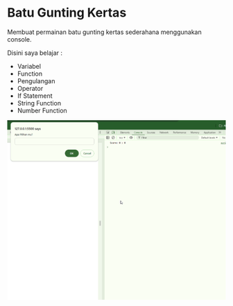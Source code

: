 # Batu Gunting Kertas

Membuat permainan batu gunting kertas sederahana menggunakan console.

Disini saya belajar :

- Variabel
- Function
- Pengulangan
- Operator
- If Statement
- String Function
- Number Function

![](Images/video.gif)
